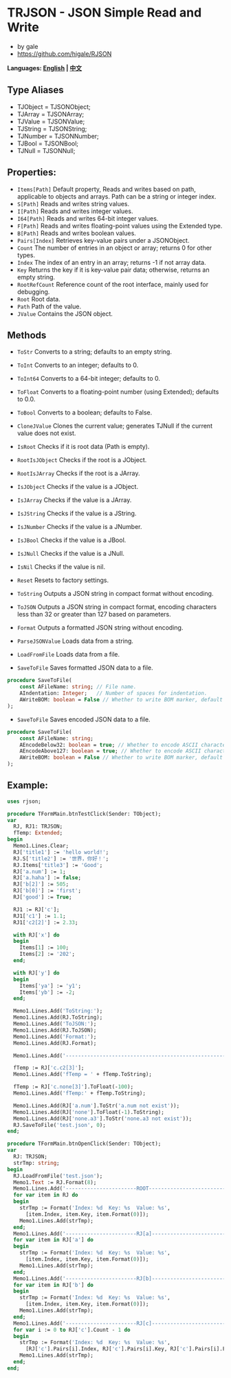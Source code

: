 ﻿# TRJSON - JSON Simple Read and Write
- by gale
- https://github.com/higale/RJSON

**Languages: [English](README.md) | [中文](README_zh.md)**

## Type Aliases
- TJObject = TJSONObject;
- TJArray = TJSONArray;
- TJValue = TJSONValue;
- TJString = TJSONString;
- TJNumber = TJSONNumber;
- TJBool = TJSONBool;
- TJNull = TJSONNull;

## Properties:
- `Items[Path]` Default property, Reads and writes based on path, applicable to objects and arrays. Path can be a string or integer index.
- `S[Path]` Reads and writes string values.
- `I[Path]` Reads and writes integer values.
- `I64[Path]` Reads and writes 64-bit integer values.
- `F[Path]` Reads and writes floating-point values using the Extended type.
- `B[Path]` Reads and writes boolean values.
- `Pairs[Index]` Retrieves key-value pairs under a JSONObject.
- `Count` The number of entries in an object or array; returns 0 for other types.
- `Index` The index of an entry in an array; returns -1 if not array data.
- `Key` Returns the key if it is key-value pair data; otherwise, returns an empty string.
- `RootRefCount` Reference count of the root interface, mainly used for debugging.
- `Root` Root data.
- `Path` Path of the value.
- `JValue` Contains the JSON object.

## Methods
- `ToStr` Converts to a string; defaults to an empty string.
- `ToInt` Converts to an integer; defaults to 0.
- `ToInt64` Converts to a 64-bit integer; defaults to 0.
- `ToFloat` Converts to a floating-point number (using Extended); defaults to 0.0.
- `ToBool` Converts to a boolean; defaults to False.

- `CloneJValue` Clones the current value; generates TJNull if the current value does not exist.
- `IsRoot` Checks if it is root data (Path is empty).
- `RootIsJObject` Checks if the root is a JObject.
- `RootIsJArray` Checks if the root is a JArray.
- `IsJObject` Checks if the value is a JObject.
- `IsJArray` Checks if the value is a JArray.
- `IsJString` Checks if the value is a JString.
- `IsJNumber` Checks if the value is a JNumber.
- `IsJBool` Checks if the value is a JBool.
- `IsJNull` Checks if the value is a JNull.
- `IsNil` Checks if the value is nil.
- `Reset` Resets to factory settings.

- `ToString` Outputs a JSON string in compact format without encoding.
- `ToJSON` Outputs a JSON string in compact format, encoding characters less than 32 or greater than 127 based on parameters.
- `Format` Outputs a formatted JSON string without encoding.
- `ParseJSONValue` Loads data from a string.
- `LoadFromFile` Loads data from a file.
- `SaveToFile` Saves formatted JSON data to a file.
```pascal
procedure SaveToFile(
    const AFileName: string; // File name.
    AIndentation: Integer;   // Number of spaces for indentation.
    AWriteBOM: boolean = False // Whether to write BOM marker, default is False.
);
```
- `SaveToFile` Saves encoded JSON data to a file.
```pascal
procedure SaveToFile(
    const AFileName: string;
    AEncodeBelow32: boolean = true; // Whether to encode ASCII characters below 32, default is True.
    AEncodeAbove127: boolean = true; // Whether to encode ASCII characters above 127, default is True.
    AWriteBOM: boolean = False // Whether to write BOM marker, default is False.
);
```

## Example:
```pascal
uses rjson;

procedure TFormMain.btnTestClick(Sender: TObject);
var
  RJ, RJ1: TRJSON;
  fTemp: Extended;
begin
  Memo1.Lines.Clear;
  RJ['title1'] := 'hello world!';
  RJ.S['title2'] := '世界，你好！';
  RJ.Items['title3'] := 'Good';
  RJ['a.num'] := 1;
  RJ['a.haha'] := false;
  RJ['b[2]'] := 505;
  RJ['b[0]'] := 'first';
  RJ['good'] := True;

  RJ1 := RJ['c'];
  RJ1['c1'] := 1.1;
  RJ1['c2[2]'] := 2.33;

  with RJ['x'] do
  begin
    Items[1] := 100;
    Items[2] := '202';
  end;

  with RJ['y'] do
  begin
    Items['ya'] := 'y1';
    Items['yb'] := -2;
  end;

  Memo1.Lines.Add('ToString:');
  Memo1.Lines.Add(RJ.ToString);
  Memo1.Lines.Add('ToJSON:');
  Memo1.Lines.Add(RJ.ToJSON);
  Memo1.Lines.Add('Format:');
  Memo1.Lines.Add(RJ.Format);

  Memo1.Lines.Add('-----------------------------------------------------------');

  fTemp := RJ['c.c2[3]'];
  Memo1.Lines.Add('fTemp = ' + fTemp.ToString);

  fTemp := RJ['c.none[3]'].ToFloat(-100);
  Memo1.Lines.Add('fTemp:' + fTemp.ToString);

  Memo1.Lines.Add(RJ['a.num'].ToStr('a.num not exist'));
  Memo1.Lines.Add(RJ['none'].ToFloat(-1).ToString);
  Memo1.Lines.Add(RJ['none.a3'].ToStr('none.a3 not exist'));
  RJ.SaveToFile('test.json', 0);
end;

procedure TFormMain.btnOpenClick(Sender: TObject);
var
  RJ: TRJSON;
  strTmp: string;
begin
  RJ.LoadFromFile('test.json');
  Memo1.Text := RJ.Format(8);
  Memo1.Lines.Add('-----------------------ROOT--------------------------');
  for var item in RJ do
  begin
    strTmp := Format('Index: %d  Key: %s  Value: %s',
      [item.Index, item.Key, item.Format(0)]);
    Memo1.Lines.Add(strTmp);
  end;
  Memo1.Lines.Add('-----------------------RJ[a]--------------------------');
  for var item in RJ['a'] do
  begin
    strTmp := Format('Index: %d  Key: %s  Value: %s',
      [item.Index, item.Key, item.Format(0)]);
    Memo1.Lines.Add(strTmp);
  end;
  Memo1.Lines.Add('-----------------------RJ[b]--------------------------');
  for var item in RJ['b'] do
  begin
    strTmp := Format('Index: %d  Key: %s  Value: %s',
      [item.Index, item.Key, item.Format(0)]);
    Memo1.Lines.Add(strTmp);
  end;
  Memo1.Lines.Add('-----------------------RJ[c]--------------------------');
  for var i := 0 to RJ['c'].Count - 1 do
  begin
    strTmp := Format('Index: %d  Key: %s  Value: %s',
      [RJ['c'].Pairs[i].Index, RJ['c'].Pairs[i].Key, RJ['c'].Pairs[i].Format(0)]);
    Memo1.Lines.Add(strTmp);
  end;
end;
```
